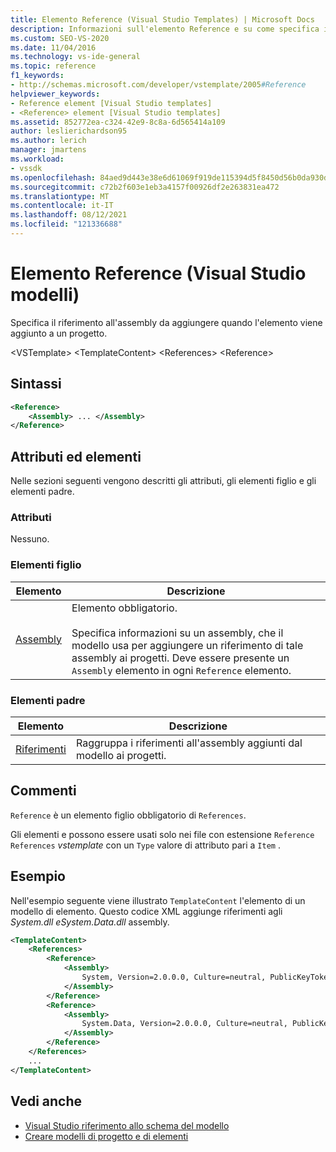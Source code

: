 ```yaml
---
title: Elemento Reference (Visual Studio Templates) | Microsoft Docs
description: Informazioni sull'elemento Reference e su come specifica il riferimento all'assembly da aggiungere quando l'elemento viene aggiunto a un progetto.
ms.custom: SEO-VS-2020
ms.date: 11/04/2016
ms.technology: vs-ide-general
ms.topic: reference
f1_keywords:
- http://schemas.microsoft.com/developer/vstemplate/2005#Reference
helpviewer_keywords:
- Reference element [Visual Studio templates]
- <Reference> element [Visual Studio templates]
ms.assetid: 852772ea-c324-42e9-8c8a-6d565414a109
author: leslierichardson95
ms.author: lerich
manager: jmartens
ms.workload:
- vssdk
ms.openlocfilehash: 84aed9d443e38e6d61069f919de115394d5f8450d56b0da930d95c1a915c08e1
ms.sourcegitcommit: c72b2f603e1eb3a4157f00926df2e263831ea472
ms.translationtype: MT
ms.contentlocale: it-IT
ms.lasthandoff: 08/12/2021
ms.locfileid: "121336688"
---
```

# <a name="reference-element-visual-studio-templates"></a>Elemento Reference (Visual Studio modelli)
Specifica il riferimento all'assembly da aggiungere quando l'elemento viene aggiunto a un progetto.

 \<VSTemplate> \<TemplateContent>
 \<References>
 \<Reference>

## <a name="syntax"></a>Sintassi

```xml
<Reference>
    <Assembly> ... </Assembly>
</Reference>
```

## <a name="attributes-and-elements"></a>Attributi ed elementi
 Nelle sezioni seguenti vengono descritti gli attributi, gli elementi figlio e gli elementi padre.

### <a name="attributes"></a>Attributi
 Nessuno.

### <a name="child-elements"></a>Elementi figlio

|Elemento|Descrizione|
|-------------|-----------------|
|[Assembly](../extensibility/assembly-element-visual-studio-templates.md)|Elemento obbligatorio.<br /><br /> Specifica informazioni su un assembly, che il modello usa per aggiungere un riferimento di tale assembly ai progetti. Deve essere presente un `Assembly` elemento in ogni `Reference` elemento.|

### <a name="parent-elements"></a>Elementi padre

|Elemento|Descrizione|
|-------------|-----------------|
|[Riferimenti](../extensibility/references-element-visual-studio-templates.md)|Raggruppa i riferimenti all'assembly aggiunti dal modello ai progetti.|

## <a name="remarks"></a>Commenti
 `Reference` è un elemento figlio obbligatorio di `References`.

 Gli elementi e possono essere usati solo nei file con estensione `Reference` `References` *vstemplate* con un `Type` valore di attributo pari a `Item` .

## <a name="example"></a>Esempio
 Nell'esempio seguente viene illustrato `TemplateContent` l'elemento di un modello di elemento. Questo codice XML aggiunge riferimenti agli *System.dll* *eSystem.Data.dll* assembly.

```xml
<TemplateContent>
    <References>
        <Reference>
            <Assembly>
                System, Version=2.0.0.0, Culture=neutral, PublicKeyToken=b77a5c561934e089
            </Assembly>
        </Reference>
        <Reference>
            <Assembly>
                System.Data, Version=2.0.0.0, Culture=neutral, PublicKeyToken=b77a5c561934e089
            </Assembly>
        </Reference>
    </References>
    ...
</TemplateContent>
```

## <a name="see-also"></a>Vedi anche
- [Visual Studio riferimento allo schema del modello](../extensibility/visual-studio-template-schema-reference.md)
- [Creare modelli di progetto e di elementi](../ide/creating-project-and-item-templates.md)
